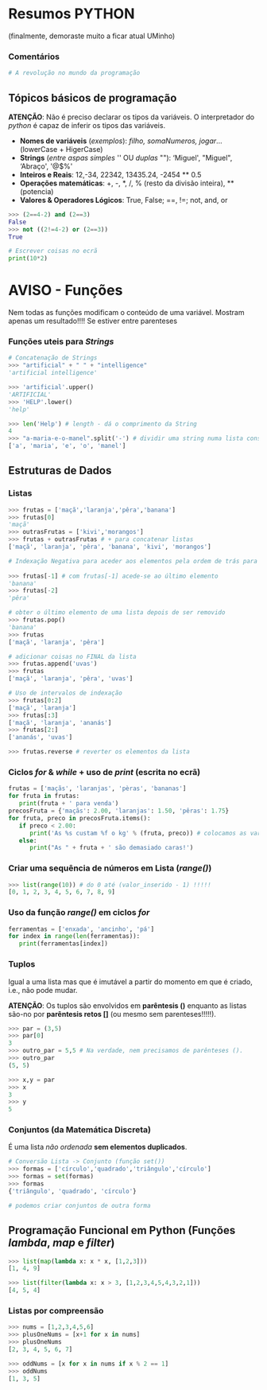 # Resumos PYTHON 
(finalmente, demoraste muito a ficar atual UMinho)

### Comentários
```python
# A revolução no mundo da programação
```

## Tópicos básicos de programação

__ATENÇÃO__: Não é preciso declarar os tipos da variáveis. O interpretador do _python_ é capaz de inferir os tipos das variáveis.

- __Nomes de variáveis__ (_exemplos_): _filho, somaNumeros, jogar_… (lowerCase + HigerCase)
- __Strings__ (_entre aspas simples_ '' OU _duplas_ ""): ‘Miguel', "Miguel", ‘Abraço', '@$%'
- __Inteiros e Reais__: 12,-34, 22342, 13435.24, -2454 ** 0.5
- __Operações matemáticas__: +, -, *, /, % (resto da divisão inteira), ** (potencia)
- __Valores & Operadores Lógicos__: True, False;     ==, !=;      not, and, or

```python
>>> (2==4-2) and (2==3)
False
>>> not ((2!=4-2) or (2==3))
True
```

```python
# Escrever coisas no ecrã
print(10*2) 
```

# AVISO - Funções
Nem todas as funções modificam o conteúdo de uma variável. Mostram apenas um resultado!!!!
Se estiver entre parenteses 

### Funções uteis para _Strings_
```python
# Concatenação de Strings
>>> "artificial" + " " + "intelligence"
'artificial intelligence'

>>> 'artificial'.upper()
'ARTIFICIAL'
>>> 'HELP'.lower()
'help'

>>> len('Help') # length - dá o comprimento da String
4
>>> "a-maria-e-o-manel".split('-') # dividir uma string numa lista consoante o caracter recebido
['a', 'maria', 'e', 'o', 'manel']
```

## Estruturas de Dados

### Listas
```python
>>> frutas = ['maçã','laranja','pêra','banana']
>>> frutas[0]
'maçã'
>>> outrasFrutas = ['kivi','morangos']
>>> frutas + outrasFrutas # + para concatenar listas
['maçã', 'laranja', 'pêra', 'banana', 'kivi', 'morangos']

# Indexação Negativa para aceder aos elementos pela ordem de trás para a frente.
 
>>> frutas[-1] # com frutas[-1] acede-se ao último elemento
'banana'
>>> frutas[-2]
'pêra'

# obter o último elemento de uma lista depois de ser removido
>>> frutas.pop()
'banana'
>>> frutas
['maçã', 'laranja', 'pêra']

# adicionar coisas no FINAL da lista
>>> frutas.append('uvas')
>>> frutas
['maçã', 'laranja', 'pêra', 'uvas']

# Uso de intervalos de indexação
>>> frutas[0:2]
['maçã', 'laranja']
>>> frutas[:3]
['maçã', 'laranja', 'ananás']
>>> frutas[2:]
['ananás', 'uvas']

>>> frutas.reverse # reverter os elementos da lista

```

### Ciclos _for_ & _while_ + uso de _print_ (escrita no ecrã)

```python
frutas = ['maçãs', 'laranjas', 'pèras', 'bananas']
for fruta in frutas:
   print(fruta + ' para venda')
precosFruta = {'maçãs': 2.00, 'laranjas': 1.50, 'pêras': 1.75}
for fruta, preco in precosFruta.items():
   if preco < 2.00:
      print('As %s custam %f o kg' % (fruta, preco)) # colocamos as variáveis na forma % como na linguagem C
   else:
      print("As " + fruta + ' são demasiado caras!')
```


### Criar uma sequência de números em Lista (_range()_)
```python
>>> list(range(10)) # do 0 até (valor_inserido - 1) !!!!!
[0, 1, 2, 3, 4, 5, 6, 7, 8, 9]
```

### Uso da função _range()_ em ciclos _for_
```python
ferramentas = ['enxada', 'ancinho', 'pá']
for index in range(len(ferramentas)):
   print(ferramentas[index])
```

### Tuplos
Igual a uma lista mas que é imutável a partir do momento em que é criado, i.e., não pode mudar. 

__ATENÇÃO__: Os tuplos são envolvidos em __parêntesis ()__ enquanto as listas são-no por __parêntesis retos []__ (ou mesmo sem parenteses!!!!!).

```python
>>> par = (3,5)
>>> par[0]
3
>>> outro_par = 5,5 # Na verdade, nem precisamos de parênteses ().
>>> outro_par
(5, 5)

>>> x,y = par
>>> x
3
>>> y
5
```

### Conjuntos (da Matemática Discreta)
É uma lista _não ordenada_ __sem elementos duplicados__.

```python
# Conversão Lista -> Conjunto (função set())
>>> formas = ['círculo','quadrado','triângulo','círculo']
>>> formas = set(formas)
>>> formas
{'triângulo', 'quadrado', 'círculo'}

# podemos criar conjuntos de outra forma
```

## Programação Funcional em Python (Funções _lambda_, _map_ e _filter_)
```python
>>> list(map(lambda x: x * x, [1,2,3]))
[1, 4, 9]

>>> list(filter(lambda x: x > 3, [1,2,3,4,5,4,3,2,1]))
[4, 5, 4]
```

### Listas por compreensão
```python
>>> nums = [1,2,3,4,5,6]
>>> plusOneNums = [x+1 for x in nums]
>>> plusOneNums
[2, 3, 4, 5, 6, 7]

>>> oddNums = [x for x in nums if x % 2 == 1]
>>> oddNums
[1, 3, 5]
```
